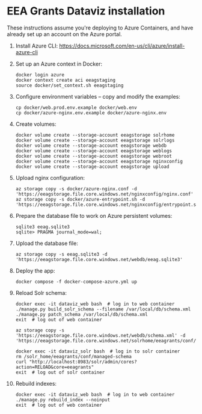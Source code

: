 # EEA Grants Dataviz installation

These instructions assume you're deploying to Azure Containers, and have already set up an account on the Azure portal.

1. Install Azure CLI: https://docs.microsoft.com/en-us/cli/azure/install-azure-cli

1. Set up an Azure context in Docker:
    ```shell
    docker login azure
    docker context create aci eeagstaging
    source docker/set_context.sh eeagstaging
    ```

1. Configure environment variables – copy and modify the examples:
    ```shell
    cp docker/web.prod.env.example docker/web.env
    cp docker/azure-nginx.env.example docker/azure-nginx.env
    ```

1. Create volumes:
    ```shell
    docker volume create --storage-account eeagstorage solrhome
    docker volume create --storage-account eeagstorage solrlogs
    docker volume create --storage-account eeagstorage webdb
    docker volume create --storage-account eeagstorage weblogs
    docker volume create --storage-account eeagstorage webroot
    docker volume create --storage-account eeagstorage nginxconfig
    docker volume create --storage-account eeagstorage upload
    ```

1. Upload nginx configuration:
    ```shell
    az storage copy -s docker/azure-nginx.conf -d 'https://eeagstorage.file.core.windows.net/nginxconfig/nginx.conf'
    az storage copy -s docker/azure-entrypoint.sh -d 'https://eeagstorage.file.core.windows.net/nginxconfig/entrypoint.sh'
    ```

1. Prepare the database file to work on Azure persistent volumes:
    ```shell
    sqlite3 eeag.sqlite3
    sqlite> PRAGMA journal_mode=wal;
    ```

1. Upload the database file:
    ```shell
    az storage copy -s eeag.sqlite3 -d 'https://eeagstorage.file.core.windows.net/webdb/eeag.sqlite3'
    ```

1. Deploy the app:
    ```shell
    docker compose -f docker-compose-azure.yml up
    ```

1. Reload Solr schema:
    ```shell
    docker exec -it dataviz_web bash  # log in to web container
    ./manage.py build_solr_schema --filename /var/local/db/schema.xml
    ./manage.py patch_schema /var/local/db/schema.xml
    exit  # log out of web container

    az storage copy -s 'https://eeagstorage.file.core.windows.net/webdb/schema.xml' -d 'https://eeagstorage.file.core.windows.net/solrhome/eeagrants/conf/schema.xml'

    docker exec -it dataviz_solr bash  # log in to solr container
    rm /solr_home/eeagrants/conf/managed-schema
    curl "http://localhost:8983/solr/admin/cores?action=RELOAD&core=eeagrants"
    exit  # log out of solr container
    ```

1. Rebuild indexes:
    ```shell
    docker exec -it dataviz_web bash  # log in to web container
    ./manage.py rebuild_index --noinput
    exit  # log out of web container
    ```

